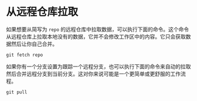 # 从远程仓库拉取

如果想要从简写为 `repo` 的远程仓库中拉取数据，可以执行下面的命令。这个命令从远程仓库上拉取本地没有的数据，它并不会修改工作区中的内容。它只会获取数据然后让你自己合并。

```shell
git fetch repo
```

如果你有一个分支设置为跟踪一个远程分支，也可以执行下面的命令来自动的拉取然后合并远程分支到当前分支。这对你来说可能是一个更简单或更舒服的工作流程。

```shell
git pull
```

